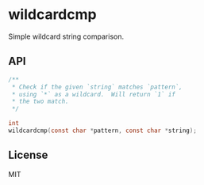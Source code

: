 
# wildcardcmp

  Simple wildcard string comparison.

## API

```c
/**
 * Check if the given `string` matches `pattern`,
 * using `*` as a wildcard.  Will return `1` if
 * the two match.
 */

int
wildcardcmp(const char *pattern, const char *string);
```

## License

  MIT